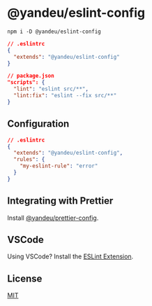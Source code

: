 # @yandeu/eslint-config

```console
npm i -D @yandeu/eslint-config
```

```json
// .eslintrc
{
  "extends": "@yandeu/eslint-config"
}
```

```json
// package.json
"scripts": {
  "lint": "eslint src/**",
  "lint:fix": "eslint --fix src/**"
}
```

## Configuration

```json
// .eslintrc
{
  "extends": "@yandeu/eslint-config",
  "rules": {
    "my-eslint-rule": "error"
  }
}
```

## Integrating with Prettier

Install [@yandeu/prettier-config](https://github.com/yandeu/prettier-config).

## VSCode

Using VSCode? Install the [ESLint Extension](https://marketplace.visualstudio.com/items?itemName=dbaeumer.vscode-eslint).

## License

[MIT](https://github.com/yandeu/eslint-config/blob/main/LICENSE)
